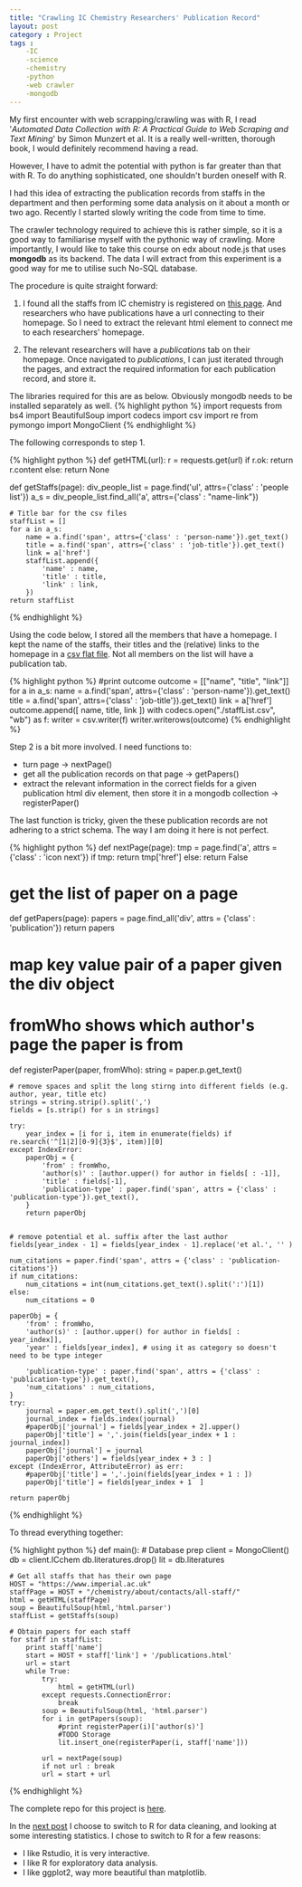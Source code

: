 ```yaml
---
title: "Crawling IC Chemistry Researchers' Publication Record"
layout: post
category : Project
tags :
    -IC
    -science
    -chemistry
    -python
    -web crawler
    -mongodb
---
```


My first encounter with web scrapping/crawling was with R, I read '*Automated Data Collection with R: A Practical Guide to Web Scraping and Text Mining*' by Simon Munzert et al. It is a really well-written, thorough book, I would definitely recommend having a read.

However, I have to admit the potential with python is far greater than that with R. To do anything sophisticated, one shouldn't burden oneself with R.

I had this idea of extracting the publication records from staffs in the department and then performing some data analysis on it about a month or two ago. Recently I started slowly writing the code from time to time.

 The crawler technology required to achieve this is rather simple, so it is a good way to familiarise myself with the pythonic way of crawling. More importantly, I would like to take this course on edx about node.js that uses **mongodb** as its backend. The data I will extract from this experiment is a good way for me to utilise such No-SQL database.

The procedure is quite straight forward:
1. I found all the staffs from IC chemistry is registered on [this page](https://www.imperial.ac.uk/chemistry/about/contacts/all-staff/). And researchers who have publications have a url connecting to their homepage. So I need to extract the relevant html element to connect me to each researchers' homepage.

2. The relevant researchers will have a *publications* tab on their homepage. Once navigated to *publications*, I can just iterated through the pages, and extract the required information for each publication record, and store it.


The libraries required for this are as below. Obviously mongodb needs to be installed separately as well.
{% highlight python %}
import requests
from bs4 import BeautifulSoup
import codecs
import csv
import re
from pymongo import MongoClient
{% endhighlight %}


The following corresponds to step 1.

{% highlight python %}
def getHTML(url):
    r = requests.get(url)
    if r.ok:
        return r.content
    else: return None

def getStaffs(page):
    div_people_list = page.find('ul', attrs={'class' : 'people list'})
    a_s = div_people_list.find_all('a', attrs={'class' : "name-link"})

    # Title bar for the csv files
    staffList = []
    for a in a_s:
        name = a.find('span', attrs={'class' : 'person-name'}).get_text()
        title = a.find('span', attrs={'class' : 'job-title'}).get_text()
        link = a['href']
        staffList.append({
            'name' : name,
            'title' : title,
            'link' : link,
        })
    return staffList

{% endhighlight %}

Using the code below, I stored all the members that have a homepage. I kept the name of the staffs, their titles and the (relative) links to the homepage in a [csv flat file](https://github.com/hjuinj/Web-Scrappers/blob/master/3.IC%20Chem/staffList.csv). Not all members on the list will have a publication tab.

{% highlight python %}
#print outcome
outcome = [["name", "title", "link"]]
for a in a_s:
    name = a.find('span', attrs={'class' : 'person-name'}).get_text()
    title = a.find('span', attrs={'class' : 'job-title'}).get_text()
    link = a['href']
    outcome.append([ name, title, link ])
with codecs.open("./staffList.csv", "wb") as f:
    writer = csv.writer(f)
    writer.writerows(outcome)
{% endhighlight %}

Step 2 is a bit more involved. I need functions to:
- turn page -> nextPage()
- get all the publication records on that page -> getPapers()
- extract the relevant information in the correct fields for a given publication html div element, then store it in a mongodb collection -> registerPaper()

The last function is tricky, given the these publication records are not adhering to a strict schema. The way I am doing it here is not perfect.

{% highlight python %}
def nextPage(page):
    tmp = page.find('a', attrs = {'class' : 'icon next'})
    if tmp:
        return tmp['href']
    else:
        return False

# get the list of paper on a page
def getPapers(page):
    papers = page.find_all('div', attrs = {'class' : 'publication'})
    return papers

# map key value pair of a paper given the div object
# fromWho shows which author's page the paper is from
def registerPaper(paper, fromWho):
    string = paper.p.get_text()


    # remove spaces and split the long stirng into different fields (e.g. author, year, title etc)
    strings = string.strip().split(',')
    fields = [s.strip() for s in strings]

    try:
        year_index = [i for i, item in enumerate(fields) if re.search('^[1|2][0-9]{3}$', item)][0]
    except IndexError:
        paperObj = {
            'from' : fromWho,
            'author(s)' : [author.upper() for author in fields[ : -1]],
            'title' : fields[-1],
            'publication-type' : paper.find('span', attrs = {'class' : 'publication-type'}).get_text(),
        }
        return paperObj


    # remove potential et al. suffix after the last author
    fields[year_index - 1] = fields[year_index - 1].replace('et al.', '' )

    num_citations = paper.find('span', attrs = {'class' : 'publication-citations'})
    if num_citations:
        num_citations = int(num_citations.get_text().split(':')[1])
    else:
        num_citations = 0

    paperObj = {
        'from' : fromWho,
        'author(s)' : [author.upper() for author in fields[ : year_index]],
        'year' : fields[year_index], # using it as category so doesn't need to be type integer

        'publication-type' : paper.find('span', attrs = {'class' : 'publication-type'}).get_text(),
        'num_citations' : num_citations,
    }
    try:
        journal = paper.em.get_text().split(',')[0]
        journal_index = fields.index(journal)
        #paperObj['journal'] = fields[year_index + 2].upper()
        paperObj['title'] = ','.join(fields[year_index + 1 : journal_index])
        paperObj['journal'] = journal
        paperObj['others'] = fields[year_index + 3 : ]
    except (IndexError, AttributeError) as err:
        #paperObj['title'] = ','.join(fields[year_index + 1 : ])
        paperObj['title'] = fields[year_index + 1  ]

    return paperObj
{% endhighlight %}

To thread everything together:

{% highlight python %}
def main():
    # Database prep
    client = MongoClient()
    db = client.ICchem
    db.literatures.drop()
    lit = db.literatures

    # Get all staffs that has their own page
    HOST = "https://www.imperial.ac.uk"
    staffPage = HOST + "/chemistry/about/contacts/all-staff/"
    html = getHTML(staffPage)
    soup = BeautifulSoup(html,'html.parser')
    staffList = getStaffs(soup)

    # Obtain papers for each staff
    for staff in staffList:
        print staff['name']
        start = HOST + staff['link'] + '/publications.html'
        url = start
        while True:
            try:
                html = getHTML(url)
            except requests.ConnectionError:
                break
            soup = BeautifulSoup(html, 'html.parser')
            for i in getPapers(soup):
                #print registerPaper(i)['author(s)']
                #TODO Storage
                lit.insert_one(registerPaper(i, staff['name']))

            url = nextPage(soup)
            if not url : break
            url = start + url


{% endhighlight %}

The complete repo for this project is [here](https://github.com/hjuinj/Web-Scrappers/blob/master/3.IC%20Chem/).

In the [next post](http://hjuinj.github.io/project/2016/08/25/ICchemII) I choose to switch to R for data cleaning, and looking at some interesting statistics. I chose to switch to R for a few reasons:
- I like Rstudio, it is very interactive.
- I like R for exploratory data analysis.
- I like ggplot2, way more beautiful than matplotlib.
